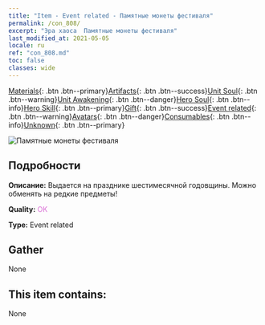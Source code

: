 ```yaml
---
title: "Item - Event related - Памятные монеты фестиваля"
permalink: /con_808/
excerpt: "Эра хаоса  Памятные монеты фестиваля"
last_modified_at: 2021-05-05
locale: ru
ref: "con_808.md"
toc: false
classes: wide
---
```

 [Materials](/ItemsRU/){: .btn .btn--primary}[Artifacts](/ItemsRU/Artifacts/){: .btn .btn--success}[Unit Soul](/ItemsRU/UnitSoul/){: .btn .btn--warning}[Unit Awakening](/ItemsRU/UnitAwakening/){: .btn .btn--danger}[Hero Soul](/ItemsRU/HeroSoul/){: .btn .btn--info}[Hero Skill](/ItemsRU/HeroSkill/){: .btn .btn--primary}[Gift](/ItemsRU/Gift/){: .btn .btn--success}[Event related](/ItemsRU/Events/){: .btn .btn--warning}[Avatars](/ItemsRU/Avatars/){: .btn .btn--danger}[Consumables](/ItemsRU/Consumables/){: .btn .btn--info}[Unknown](/ItemsRU/Unknown/){: .btn .btn--primary}

 ![Памятные монеты фестиваля](/images/t/i_3066.png)

## Подробности
 **Описание:** Выдается на празднике шестимесячной годовщины. Можно обменять на редкие предметы!

 **Quality:** <span style="color: #DA70D6">OK</span>

 **Type:** Event related

## Gather

  None

## This item contains:

  None

